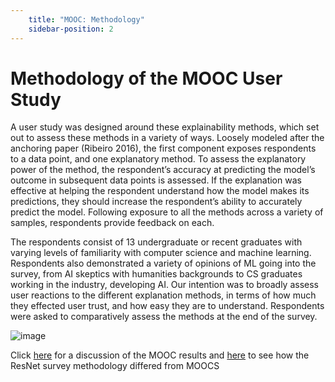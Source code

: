 ```yaml
---
    title: "MOOC: Methodology"
    sidebar-position: 2
---
```


# Methodology of the MOOC User Study
A user study was designed around these explainability methods, which set out to assess these methods in a variety of ways. Loosely modeled after the anchoring paper (Ribeiro 2016), the first component exposes respondents to a data point, and one explanatory method. To assess the explanatory power of the method, the respondent’s accuracy at predicting the model’s outcome in subsequent data points is assessed. If the explanation was effective at helping the respondent understand how the model makes its predictions, they should increase the respondent’s ability to accurately predict the model. Following exposure to all the methods across a variety of samples, respondents provide feedback on each.

The respondents consist of 13 undergraduate or recent graduates with varying levels of familiarity with computer science and machine learning. Respondents also demonstrated a variety of opinions of ML going into the survey, from AI skeptics with humanities backgrounds to CS graduates working in the industry, developing AI. Our intention was to broadly assess user reactions to the different explanation methods, in terms of how much they effected user trust, and how easy they are to understand. Respondents were asked to comparatively assess the methods at the end of the survey.

![image](https://github.com/cosmcbun/Explainable-Ai-Comps-2024/assets/20567330/d9c87adb-319f-47db-b43d-72fd47ae2885)

Click [here](./MOOC%20-%20Comparative%20Results.md) for a discussion of the MOOC results and [here](./ResNet%20-%20Methodology.md) to see how the ResNet survey methodology differed from MOOCS
